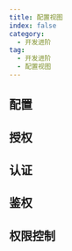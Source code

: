 ```yaml
---
title: 配置视图
index: false
category:
  - 开发进阶
tag:
  - 开发进阶
  - 配置视图
---
```


## 配置

<!-- @include: ./配置菜单.md#config -->



## 授权

<!-- @include: ./配置菜单.md#authorization -->



## 认证

<!-- @include: ./配置菜单.md#identification -->



## 鉴权

<!-- @include: ./配置菜单.md#authentication -->



## 权限控制

<!-- @include: ./配置菜单.md#control -->
